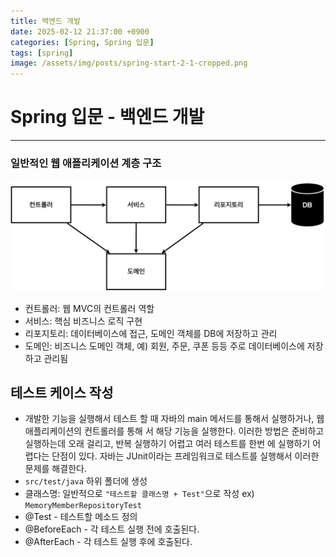 ```yaml
---
title: 백엔드 개발
date: 2025-02-12 21:37:00 +0900
categories: [Spring, Spring 입문]
tags: [spring]
image: /assets/img/posts/spring-start-2-1-cropped.png
---
```


# Spring 입문 - 백엔드 개발
---
### 일반적인 웹 애플리케이션 계층 구조
![](/assets/img/posts/spring-start-2-1.png)
- 컨트롤러: 웹 MVC의 컨트롤러 역할
- 서비스: 핵심 비즈니스 로직 구현
- 리포지토리: 데이터베이스에 접근, 도메인 객체를 DB에 저장하고 관리
- 도메인: 비즈니스 도메인 객체, 예) 회원, 주문, 쿠폰 등등 주로 데이터베이스에 저장하고 관리됨

## 테스트 케이스 작성
- 개발한 기능을 실행해서 테스트 할 때 자바의 main 메서드를 통해서 실행하거나, 웹 애플리케이션의 컨트롤러를 통해
서 해당 기능을 실행한다. 이러한 방법은 준비하고 실행하는데 오래 걸리고, 반복 실행하기 어렵고 여러 테스트를 한번
에 실행하기 어렵다는 단점이 있다. 자바는 JUnit이라는 프레임워크로 테스트를 실행해서 이러한 문제를 해결한다.
- `src/test/java` 하위 폴더에 생성
- 클래스명: 일반적으로 `"테스트할 클래스명 + Test"`으로 작성 ex) `MemoryMemberRepositoryTest`
- @Test - 테스트할 메소드 정의
- @BeforeEach - 각 테스트 실행 전에 호출된다.
- @AfterEach - 각 테스트 실행 후에 호출된다.